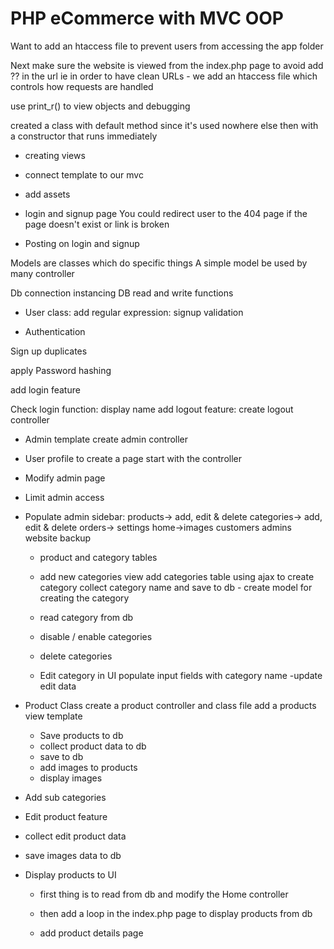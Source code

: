# PHP eCommerce with MVC OOP

Want to add an htaccess file to prevent users from accessing the app folder

Next make sure the website is viewed from the index.php page to avoid add ?? in the url ie in order to have clean URLs - we add an htaccess file which controls how requests are handled

use print_r() to view objects and debugging

created a class with default method since it's used nowhere else
then with a constructor that runs immediately

- creating views

* connect template to our mvc
* add assets

* login and signup page
  You could redirect user to the 404 page if the page doesn't exist or link is broken

* Posting on login and signup

Models are classes which do specific things
A simple model be used by many controller

Db connection instancing
DB read and write functions

- User class:
  add regular expression:
  signup validation

- Authentication

Sign up duplicates

apply Password hashing

add login feature

Check login function: display name
add logout feature: create logout controller

- Admin template
  create admin controller

- User profile
  to create a page start with the controller

- Modify admin page

- Limit admin access

- Populate admin sidebar:
  products-> add, edit & delete
  categories-> add, edit & delete
  orders->
  settings
  home->images
  customers
  admins
  website backup

  - product and category tables

  - add new categories view
    add categories table
    using ajax to create category
    collect category name and save to db - create model for creating the category

  - read category from db

  - disable / enable categories
  - delete categories

  - Edit category in UI
    populate input fields with category name
    -update edit data

- Product Class
  create a product controller and class file
  add a products view template

  - Save products to db
  - collect product data to db
  - save to db
  - add images to products
  - display images

- Add sub categories

- Edit product feature
- collect edit product data
- save images data to db

- Display products to UI

  - first thing is to read from db and modify the Home controller
  - then add a loop in the index.php page to display products from db

  - add product details page

